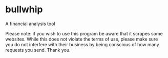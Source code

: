 # bullwhip
A financial analysis tool

Please note: if you wish to use this program be aware that it scrapes some websites. 
While this does not violate the terms of use, please make sure you do not interfere with their business by being conscious 
of how many requests you send. 
Thank you. 
